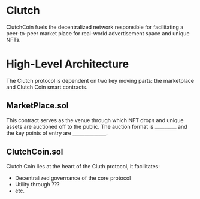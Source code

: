 # Clutch
ClutchCoin fuels the decentralized network responsible for facilitating a peer-to-peer market place for real-world advertisement space and unique NFTs.

# High-Level Architecture
The Clutch protocol is dependent on two key moving parts: the marketplace and Clutch Coin smart contracts. 

## MarketPlace.sol
This contract serves as the venue through which NFT drops and unique assets are auctioned off to the public. The auction format is _________ and the key points of entry are ______________.

## ClutchCoin.sol
Clutch Coin lies at the heart of the Cluth protocol, it facilitates:
- Decentralized governance of the core protocol
- Utility through ???
- etc.
